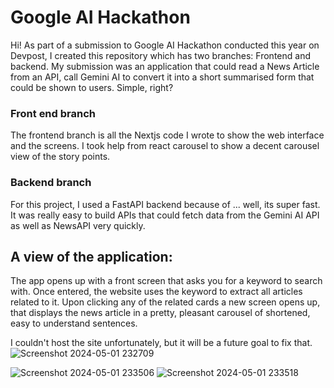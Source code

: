 # Google AI Hackathon

Hi! As part of a submission to Google AI Hackathon conducted this year on Devpost, I created this repository which has two branches: Frontend and backend.
My submission was an application that could read a News Article from an API, call Gemini AI to convert it into a short summarised form that could be shown to users. Simple, right? 

### Front end branch
The frontend branch is all the Nextjs code I wrote to show the web interface and the screens. I took help from react carousel to show a decent carousel view of the story points. 

### Backend branch
For this project, I used a FastAPI backend because of ... well, its super fast. It was really easy to build APIs that could fetch data from the Gemini AI API as well as NewsAPI very quickly.


## A view of the application:

The app opens up with a front screen that asks you for a keyword to search with. Once entered, the website uses the keyword to extract all articles related to it. Upon clicking any of the related cards a new screen opens up,
that displays the news article in a pretty, pleasant carousel of shortened, easy to understand sentences. 

I couldn't host the site unfortunately, but it will be a future goal to fix that.
![Screenshot 2024-05-01 232709](https://github.com/user-attachments/assets/7140006c-a103-442b-a017-45ac9adc097f)

![Screenshot 2024-05-01 233506](https://github.com/user-attachments/assets/444f3b8d-8a51-48b1-8018-276b7a0c9c2d)
![Screenshot 2024-05-01 233518](https://github.com/user-attachments/assets/276cdebe-0b30-4667-a282-760cd2377e9a)
